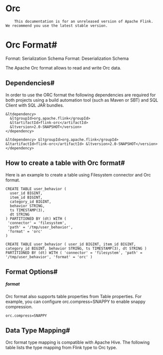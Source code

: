 # Orc


> 
        This documentation is for an unreleased version of Apache Flink. We recommend you use the latest stable version.
    


# Orc Format#



Format: Serialization Schema
Format: Deserialization Schema


The Apache Orc format allows to read and write Orc data.


## Dependencies#


In order to use the ORC format the following
dependencies are required for both projects using a build automation tool (such as Maven or SBT)
and SQL Client with SQL JAR bundles.


```
&ltdependency>
  &ltgroupId>org.apache.flink</groupId>
  &ltartifactId>flink-orc</artifactId>
  &ltversion>2.0-SNAPSHOT</version>
</dependency>
```

`&ltdependency>
  &ltgroupId>org.apache.flink</groupId>
  &ltartifactId>flink-orc</artifactId>
  &ltversion>2.0-SNAPSHOT</version>
</dependency>`

## How to create a table with Orc format#


Here is an example to create a table using Filesystem connector and Orc format.


```
CREATE TABLE user_behavior (
  user_id BIGINT,
  item_id BIGINT,
  category_id BIGINT,
  behavior STRING,
  ts TIMESTAMP(3),
  dt STRING
) PARTITIONED BY (dt) WITH (
 'connector' = 'filesystem',
 'path' = '/tmp/user_behavior',
 'format' = 'orc'
)

```

`CREATE TABLE user_behavior (
  user_id BIGINT,
  item_id BIGINT,
  category_id BIGINT,
  behavior STRING,
  ts TIMESTAMP(3),
  dt STRING
) PARTITIONED BY (dt) WITH (
 'connector' = 'filesystem',
 'path' = '/tmp/user_behavior',
 'format' = 'orc'
)
`

## Format Options#


##### format


Orc format also supports table properties from Table properties.
For example, you can configure orc.compress=SNAPPY to enable snappy compression.

`orc.compress=SNAPPY`

## Data Type Mapping#


Orc format type mapping is compatible with Apache Hive.
The following table lists the type mapping from Flink type to Orc type.
